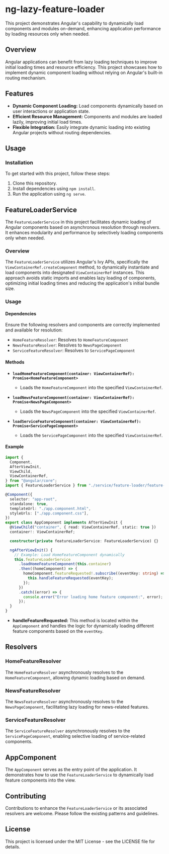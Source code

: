 # ng-lazy-feature-loader

This project demonstrates Angular's capability to dynamically load components and modules on-demand, enhancing application performance by loading resources only when needed.

## Overview

Angular applications can benefit from lazy loading techniques to improve initial loading times and resource efficiency. This project showcases how to implement dynamic component loading without relying on Angular's built-in routing mechanism.

## Features

- **Dynamic Component Loading:** Load components dynamically based on user interactions or application state.
- **Efficient Resource Management:** Components and modules are loaded lazily, improving initial load times.
- **Flexible Integration:** Easily integrate dynamic loading into existing Angular projects without routing dependencies.

## Usage

### Installation

To get started with this project, follow these steps:

1. Clone this repository.
2. Install dependencies using `npm install`.
3. Run the application using `ng serve`.

## FeatureLoaderService

The `FeatureLoaderService` in this project facilitates dynamic loading of Angular components based on asynchronous resolution through resolvers. It enhances modularity and performance by selectively loading components only when needed.

### Overview

The `FeatureLoaderService` utilizes Angular's Ivy APIs, specifically the `ViewContainerRef.createComponent` method, to dynamically instantiate and load components into designated `ViewContainerRef` instances. This approach avoids static imports and enables lazy loading of components, optimizing initial loading times and reducing the application's initial bundle size.

### Usage

#### Dependencies

Ensure the following resolvers and components are correctly implemented and available for resolution:

- `HomeFeatureResolver`: Resolves to `HomeFeatureComponent`
- `NewsFeatureResolver`: Resolves to `NewsPageComponent`
- `ServiceFeatureResolver`: Resolves to `ServicePageComponent`

#### Methods

- **`loadHomeFeatureComponent(container: ViewContainerRef): Promise<HomeFeatureComponent>`**

  - Loads the `HomeFeatureComponent` into the specified `ViewContainerRef`.

- **`loadNewsFeatureComponent(container: ViewContainerRef): Promise<NewsPageComponent>`**

  - Loads the `NewsPageComponent` into the specified `ViewContainerRef`.

- **`loadServiceFeatureComponent(container: ViewContainerRef): Promise<ServicePageComponent>`**
  - Loads the `ServicePageComponent` into the specified `ViewContainerRef`.

#### Example

```typescript
import {
  Component,
  AfterViewInit,
  ViewChild,
  ViewContainerRef,
} from "@angular/core";
import { FeatureLoaderService } from "./service/feature-loader/feature-loader.service";

@Component({
  selector: "app-root",
  standalone: true,
  templateUrl: "./app.component.html",
  styleUrls: ["./app.component.css"],
})
export class AppComponent implements AfterViewInit {
  @ViewChild("container", { read: ViewContainerRef, static: true })
  container!: ViewContainerRef;

  constructor(private featureLoaderService: FeatureLoaderService) {}

  ngAfterViewInit() {
    // Example: Load HomeFeatureComponent dynamically
    this.featureLoaderService
      .loadHomeFeatureComponent(this.container)
      .then((homeComponent) => {
        homeComponent.featureRequested!.subscribe((eventKey: string) => {
          this.handleFeatureRequested(eventKey);
        });
      })
      .catch((error) => {
        console.error("Error loading home feature component:", error);
      });
  }
}
```
- **handleFeatureRequested:** This method is located within the `AppComponent` and handles the logic for dynamically loading different feature components based on the `eventKey`.

## Resolvers

### HomeFeatureResolver

The `HomeFeatureResolver` asynchronously resolves to the `HomeFeatureComponent`, allowing dynamic loading based on demand.

### NewsFeatureResolver

The `NewsFeatureResolver` asynchronously resolves to the `NewsPageComponent`, facilitating lazy loading for news-related features.

### ServiceFeatureResolver

The `ServiceFeatureResolver` asynchronously resolves to the `ServicePageComponent`, enabling selective loading of service-related components.

## AppComponent

The `AppComponent` serves as the entry point of the application. It demonstrates how to use the `FeatureLoaderService` to dynamically load feature components into the view.

## Contributing

Contributions to enhance the `FeatureLoaderService` or its associated resolvers are welcome. Please follow the existing patterns and guidelines.

## License

This project is licensed under the MIT License - see the LICENSE file for details.

